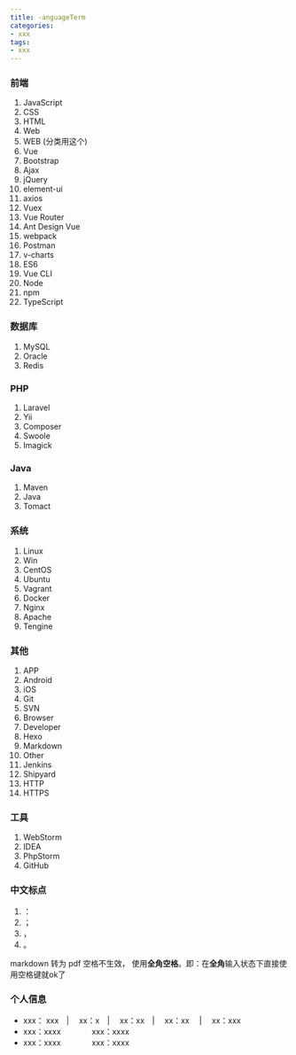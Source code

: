 ```yaml
---
title: -anguageTerm
categories: 
- xxx
tags:
- xxx
---
```

### 前端
1. JavaScript
2. CSS
3. HTML
4. Web
5. WEB  (分类用这个)
6. Vue
7. Bootstrap
8. Ajax
9. jQuery
10. element-ui
11. axios
12. Vuex
13. Vue Router
14. Ant Design Vue
15. webpack
16. Postman
17. v-charts
18. ES6
19. Vue CLI
20. Node
21. npm
22. TypeScript

### 数据库

1. MySQL
2. Oracle
3. Redis

###  PHP

1. Laravel
2. Yii
3. Composer 
4. Swoole
5. Imagick

### Java

1. Maven
2. Java
3. Tomact

### 系统

1. Linux
2. Win
3. CentOS
4. Ubuntu
5. Vagrant
6. Docker
7. Nginx
8. Apache
9. Tengine

### 其他

1. APP
2. Android
3. iOS
4. Git
5. SVN
6. Browser
7. Developer
8. Hexo
9. Markdown
10. Other
11. Jenkins
12. Shipyard
13. HTTP
14. HTTPS

### 工具

1. WebStorm
2. IDEA
3. PhpStorm
4. GitHub

### 中文标点

1. ：
2. ；
3. ，
4. 。

markdown 转为 pdf  空格不生效， 使用**全角空格**。即：在**全角**输入状态下直接使用空格键就ok了

### 个人信息

- xxx： xxx　| 　xx：x　|　 xx：xx　|　 xx：xx　 |　 xx：xxx
- xxx：xxxx　　　　xxx：xxxx
- xxx：xxxx　　　　xxx：xxxx